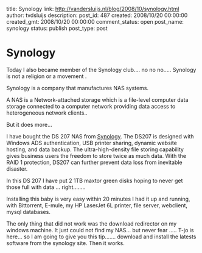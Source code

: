 title: Synology
link: http://vandersluijs.nl/blog/2008/10/synology.html
author: tvdsluijs
description: 
post_id: 487
created: 2008/10/20 00:00:00
created_gmt: 2008/10/20 00:00:00
comment_status: open
post_name: synology
status: publish
post_type: post

# Synology

Today I also became member of the Synology club.... no no no..... Synology is not a religion or a movement .  
  
Synology is a company that manufactures NAS systems.  
  
A NAS is a Network-attached storage which is a file-level computer data storage connected to a computer network providing data access to heterogeneous network clients..  
  
But it does more...  
  
  
  
I have bought the DS 207 NAS from [Synology](http://www.synology.com/). The DS207 is designed with Windows ADS authentication, USB printer sharing, dynamic website hosting, and data backup. The ultra-high-density file storing capability gives business users the freedom to store twice as much data. With the RAID 1 protection, DS207 can further prevent data loss from inevitable disaster.  
  
In this DS 207 I have put 2 1TB maxtor green disks hoping to never get those full with data ... right........  
  
Installing this baby is very easy within 20 minutes I had it up and running, with Bittorrent, E-mule, my HP LaserJet 6L printer, file server, webclient, mysql databases.  
  
The only thing that did not work was the download redirector on my windows machine. It just could not find my NAS... but never fear ..... T-jo is here... so I am going to give you this tip....... download and install the latests software from the synology site. Then it works.